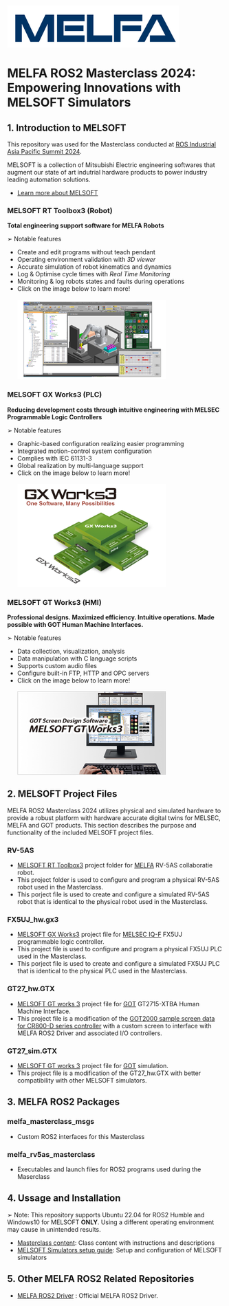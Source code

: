 <img src="./doc/figures/MELFA_t.png" width="400" height="98">

# __MELFA ROS2 Masterclass 2024: Empowering Innovations with MELSOFT Simulators__
    
## __1. Introduction to MELSOFT__

This repository was used for the Masterclass conducted at [ROS Industrial Asia Pacific Summit 2024](https://rosindustrial.org/events/2024/2/1/ros-industrial-consortium-asia-pacific-annual-summit-2024).

MELSOFT is a collection of Mitsubishi Electric engineering softwares that augment our state of art indutrial hardware products to power industry leading automation solutions. 
- [Learn more about MELSOFT](https://www.mitsubishielectric.com/fa/products/index.html#section_software)

### __MELSOFT RT Toolbox3 (Robot)__ 

__Total engineering support software for MELFA Robots__

<div> </div>
&#10146; Notable features

- Create and edit programs without teach pendant
- Operating environment validation with _3D viewer_
- Accurate simulation of robot kinematics and dynamics
- Log & Optimise cycle times with _Real Time Monitoring_
- Monitoring & log robots states and faults during operations
- Click on the image below to learn more!
<br/></br>
[<img src="./doc/figures/RT3.png" width="345" height="185">](https://www.mitsubishielectric.com/fa/products/rbt/robot/smerit/rt3/index.html) 

### __MELSOFT GX Works3 (PLC)__

__Reducing development costs through intuitive engineering with MELSEC Programmable Logic Controllers__

<div></div>
&#10146; Notable features

- Graphic-based configuration realizing easier programming
- Integrated motion-control system configuration
- Complies with IEC 61131-3
- Global realization by multi-language support
- Click on the image below to learn more!
<br/></br>
[<img src="./doc/figures/GX3.png" width="345" height="240">](https://www.mitsubishielectric.com/fa/products/cnt/plceng/smerit/gx_works3/index.html) 

### __MELSOFT GT Works3 (HMI)__

__Professional designs. Maximized efficiency. Intuitive operations. Made possible with GOT Human Machine Interfaces.__
<div> </div>
&#10146; Notable features

- Data collection, visualization, analysis
- Data manipulation with C language scripts
- Supports custom audio files
- Configure built-in FTP, HTTP and OPC servers
- Click on the image below to learn more!
<br/></br>
[<img src="./doc/figures/GT3.png" width="345" height="194">](https://www.mitsubishielectric.com/fa/products/hmi/got/smerit/gt_works3/index.html)

## __2. MELSOFT Project Files__

MELFA ROS2 Masterclass 2024 utilizes physical and simulated hardware to provide a robust platform with hardware accurate digital twins for MELSEC, MELFA and GOT products. This section describes the purpose and functionality of the included MELSOFT project files.

### __RV-5AS__
- [MELSOFT RT Toolbox3](https://www.mitsubishielectric.com/fa/products/rbt/robot/smerit/rt3/index.html) project folder for [MELFA](https://www.mitsubishielectric.com/fa/products/rbt/robot/index.html) RV-5AS collaboratie robot. 
- This project folder is used to configure and program a physical RV-5AS robot used in the Masterclass.
- This porject file is used to create and configure a simulated RV-5AS robot that is identical to the physical robot used in the Masterclass.
<div> </div>

### __FX5UJ_hw.gx3__
- [MELSOFT GX Works3](https://www.mitsubishielectric.com/fa/products/cnt/plceng/smerit/gx_works3/index.html) project file for [MELSEC IQ-F](https://www.mitsubishielectric.com/fa/products/cnt/plcf/items/index.html) FX5UJ programmable logic controller.
- This project file is used to configure and program a physical FX5UJ PLC used in the Masterclass.
- This porject file is used to create and configure a simulated FX5UJ PLC that is identical to the physical PLC used in the Masterclass.
<div> </div>

### __GT27_hw.GTX__
- [MELSOFT GT works 3](https://www.mitsubishielectric.com/fa/products/hmi/got/smerit/gt_works3/index.html) project file for [GOT](https://www.mitsubishielectric.com/fa/products/hmi/got/pmerit/index.html) GT2715-XTBA Human Machine Interface. 
- This project file is a modification of the [GOT2000 sample screen data for CR800-D series controller](https://www.mitsubishielectric.co.jp/fa/download/software/detailsearch.do?mode=software&kisyu=/robot&shiryoid=0000000079&kisyuid=0&lang=0&select=0&softid=0&infostatus=0_0_0&viewradio=0&viewstatus=0&viewpos=0) with a custom screen to interface with MELFA ROS2 Driver and associated I/O controllers.
<div> </div>

### __GT27_sim.GTX__
- [MELSOFT GT works 3](https://www.mitsubishielectric.com/fa/products/hmi/got/smerit/gt_works3/index.html) project file for [GOT](https://www.mitsubishielectric.com/fa/products/hmi/got/pmerit/index.html) simulation.
- This project file is a modification of the GT27_hw.GTX with better compatibility with other MELSOFT simulators.
<div> </div>

## __3. MELFA ROS2 Packages__

### melfa_masterclass_msgs
- Custom ROS2 interfaces for this Masterclass

### melfa_rv5as_masterclass
- Executables and launch files for ROS2 programs used during the Maserclass

## __4. Ussage and Installation__

&#10146; Note: This repository supports Ubuntu 22.04 for ROS2 Humble and Windows10 for MELSOFT __ONLY__. Using a different operating environment may cause in unintended results.

- [Masterclass content](./doc/melfa_masterclass.md): Class content with instructions and descriptions
- [MELSOFT Simulators setup guide](./doc/melsoft_setup.md): Setup and configuration of MELSOFT simulators


## __5. Other MELFA ROS2 Related Repositories__

- [MELFA ROS2 Driver](https://github.com/Mitsubishi-Electric-Asia/melfa_ros2_driver/tree/humble) : Official MELFA ROS2 Driver.

<div> </div>